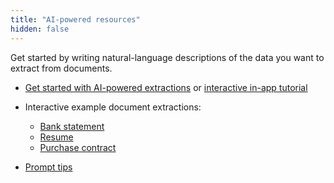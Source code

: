 ```yaml
---
title: "AI-powered resources"
hidden: false
---
```



Get started by writing natural-language descriptions of the data you want to extract from documents.

- [Get started with AI-powered extractions](doc:getting-started-ai) or [interactive in-app tutorial](https://app.sensible.so/tutorial/)

- Interactive example document extractions: 
  - [Bank statement](https://app.sensible.so/editor/instruct/?d=sensible_instruct_basics&c=bank_statement&g=bank_statement)
  - [Resume](https://app.sensible.so/editor/instruct/?d=sensible_instruct_basics&c=resume&g=resume&v=)
  - [Purchase contract](https://app.sensible.so/editor/instruct/?d=sensible_instruct_basics&c=contract&g=contract&v=)

- [Prompt tips](doc:instruct)

